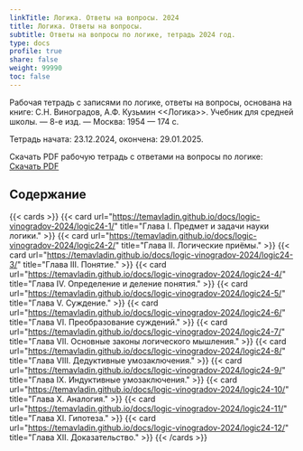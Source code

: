 ```yaml
---
linkTitle: Логика. Ответы на вопросы. 2024
title: Логика. Ответы на вопросы.
subtitle: Ответы на вопросы по логике, тетрадь 2024 год.
type: docs
profile: true
share: false
weight: 99990
toc: false
---
```


Рабочая тетрадь с записями по логике, ответы на вопросы, основана на книге: С.Н. Виноградов, А.Ф. Кузьмин <<Логика>>. Учебник для средней школы. — 8-е изд. — Москва: 1954 — 174 c.

Тетрадь начата: 23.12.2024, окончена: 29.01.2025.

Скачать PDF рабочую тетрадь с ответами на вопросы по логике: [Скачать PDF](https://temavladin.github.io/uploads/Logika-Vladin-2024.pdf)

## Содержание

{{< cards >}}
  {{< card url="https://temavladin.github.io/docs/logic-vinogradov-2024/logic24-1/" title="Глава I. Предмет и задачи науки логики." >}}
  {{< card url="https://temavladin.github.io/docs/logic-vinogradov-2024/logic24-2/" title="Глава II. Логические приёмы." >}}
  {{< card url="https://temavladin.github.io/docs/logic-vinogradov-2024/logic24-3/" title="Глава III. Понятие." >}}
  {{< card url="https://temavladin.github.io/docs/logic-vinogradov-2024/logic24-4/" title="Глава IV. Определение и деление понятия." >}}
  {{< card url="https://temavladin.github.io/docs/logic-vinogradov-2024/logic24-5/" title="Глава V. Суждение." >}}
  {{< card url="https://temavladin.github.io/docs/logic-vinogradov-2024/logic24-6/" title="Глава VI. Преобразование суждений." >}}
  {{< card url="https://temavladin.github.io/docs/logic-vinogradov-2024/logic24-7/" title="Глава VII. Основные законы логического мышления." >}}
  {{< card url="https://temavladin.github.io/docs/logic-vinogradov-2024/logic24-8/" title="Глава VIII. Дедуктивные умозаключения." >}}
  {{< card url="https://temavladin.github.io/docs/logic-vinogradov-2024/logic24-9/" title="Глава IX. Индуктивные умозаключения." >}}
  {{< card url="https://temavladin.github.io/docs/logic-vinogradov-2024/logic24-10/" title="Глава X. Аналогия." >}}
  {{< card url="https://temavladin.github.io/docs/logic-vinogradov-2024/logic24-11/" title="Глава XI. Гипотеза." >}}
  {{< card url="https://temavladin.github.io/docs/logic-vinogradov-2024/logic24-12/" title="Глава XII. Доказательство." >}}
{{< /cards >}}
